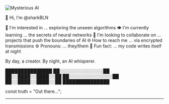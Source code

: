 ![Mysterious AI](path_to_your_image/futuristic_ai_image.png)

👾 Hi, I'm @sharkBLN

🧠 I'm interested in ... exploring the unseen algorithms
👁️ I'm currently learning ... the secrets of neural networks
🤖 I'm looking to collaborate on ... projects that push the boundaries of AI
🌐 How to reach me ... via encrypted transmissions
⚙️ Pronouns: ... they/them
🎲 Fun fact: ... my code writes itself at night

By day, a creator. By night, an AI whisperer.

███████████████
██░░░░░░░░░░░░░░██
██░░████░░████░░██
██░░░░░░░░░░░░░░██
██░░████░░████░░██
███████████████

const truth = "Out there...";

---
